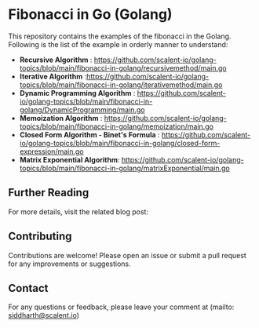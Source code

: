 # Fibonacci in Go (Golang)

This repository contains the examples of the fibonacci in the Golang. Following is the list of the example in orderly manner to understand:

- **Recursive Algorithm** : https://github.com/scalent-io/golang-topics/blob/main/fibonacci-in-golang/recursivemethod/main.go
- **Iterative Algorithm** :https://github.com/scalent-io/golang-topics/blob/main/fibonacci-in-golang/iterativemethod/main.go
- **Dynamic Programming Algorithm** : https://github.com/scalent-io/golang-topics/blob/main/fibonacci-in-golang/DynamicProgramming/main.go
- **Memoization Algorithm** : https://github.com/scalent-io/golang-topics/blob/main/fibonacci-in-golang/memoization/main.go
- **Closed Form Algorithm - Binet's Formula** : https://github.com/scalent-io/golang-topics/blob/main/fibonacci-in-golang/closed-form-expression/main.go
- **Matrix Exponential Algorithm**: https://github.com/scalent-io/golang-topics/blob/main/fibonacci-in-golang/matrixExponential/main.go

## Further Reading

For more details, visit the related blog post: 


## Contributing
Contributions are welcome! Please open an issue or submit a pull request for any improvements or suggestions.

## Contact
For any questions or feedback, please leave your comment at (mailto: siddharth@scalent.io)

